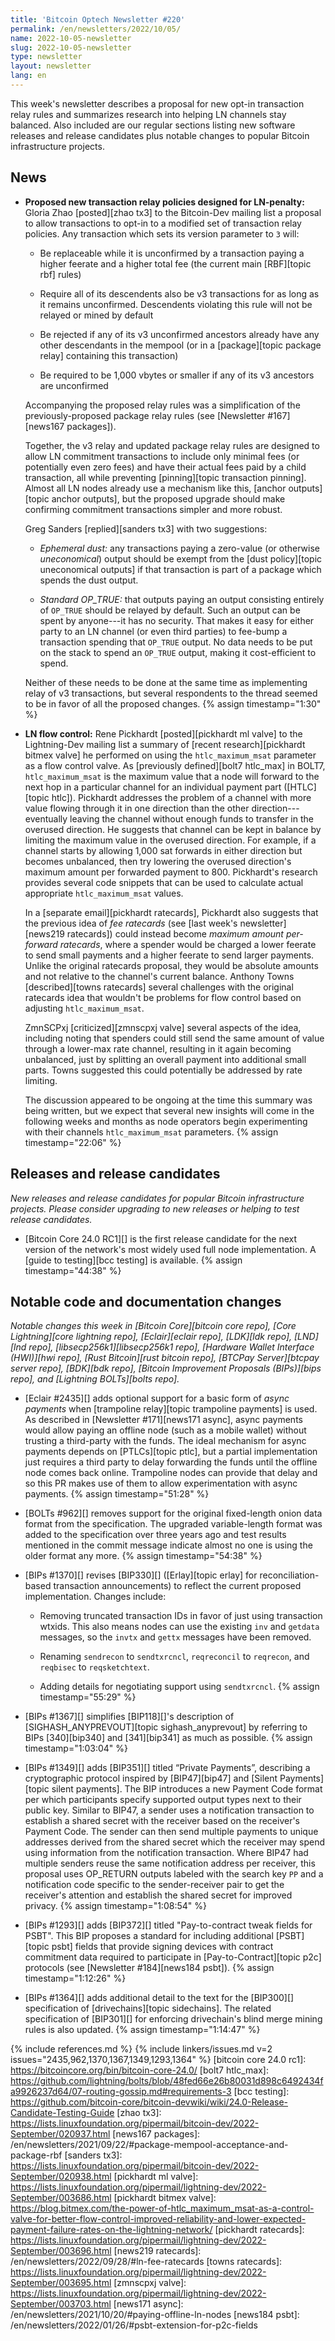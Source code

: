 ```yaml
---
title: 'Bitcoin Optech Newsletter #220'
permalink: /en/newsletters/2022/10/05/
name: 2022-10-05-newsletter
slug: 2022-10-05-newsletter
type: newsletter
layout: newsletter
lang: en
---
```

This week's newsletter describes a proposal for new opt-in transaction relay
rules and summarizes research into helping LN channels stay balanced.
Also included are our regular sections listing new software releases and
release candidates plus notable changes to popular Bitcoin infrastructure
projects.

## News

- **Proposed new transaction relay policies designed for LN-penalty:**
  Gloria Zhao [posted][zhao tx3] to the Bitcoin-Dev mailing list a proposal to
  allow transactions to opt-in to a modified set of transaction relay
  policies.  Any transaction which sets its version parameter to `3`
  will:

    - Be replaceable while it is unconfirmed by a transaction paying a
      higher feerate and a higher total fee (the current main
      [RBF][topic rbf] rules)

    - Require all of its descendents also be v3 transactions for as long
      as it remains unconfirmed.  Descendents violating this rule will
      not be relayed or mined by default

    - Be rejected if any of its v3 unconfirmed ancestors already have
      any other descendants in the mempool (or in a [package][topic
      package relay] containing this transaction)

    - Be required to be 1,000 vbytes or smaller if any of its v3
      ancestors are unconfirmed

    Accompanying the proposed relay rules was a simplification of the
    previously-proposed package relay rules (see [Newsletter
    #167][news167 packages]).

    Together, the v3 relay and updated package relay rules are designed
    to allow LN commitment transactions to include only minimal fees (or
    potentially even zero fees) and have their actual fees paid by a
    child transaction, all while preventing [pinning][topic transaction pinning].  Almost all LN
    nodes already use a mechanism like this, [anchor outputs][topic anchor outputs], but the
    proposed upgrade should make confirming commitment
    transactions simpler and more robust.

    Greg Sanders [replied][sanders tx3] with two suggestions:

    - *Ephemeral dust:* any transactions paying a zero-value (or
      otherwise *uneconomical*) output should be exempt from the
      [dust policy][topic uneconomical outputs] if that transaction is part of a package which
      spends the dust output.

    - *Standard OP_TRUE:* that outputs paying an output consisting
      entirely of `OP_TRUE` should be relayed by default.  Such an
      output can be spent by anyone---it has no security.  That makes it
      easy for either party to an LN channel (or even third parties) to
      fee-bump a transaction spending that `OP_TRUE` output.  No data
      needs to be put on the stack to spend an `OP_TRUE` output, making
      it cost-efficient to spend.

    Neither of these needs to be done at the same time as implementing
    relay of v3 transactions, but several respondents to the thread
    seemed to be in favor of all the proposed changes. {% assign timestamp="1:30" %}

- **LN flow control:** Rene Pickhardt [posted][pickhardt ml valve] to the Lightning-Dev
  mailing list a summary of [recent research][pickhardt bitmex valve] he performed on using
  the `htlc_maximum_msat` parameter as a flow control valve.  As
  [previously defined][bolt7 htlc_max] in BOLT7, `htlc_maximum_msat` is
  the maximum value that a node will forward to the next hop in a
  particular channel for an individual payment part ([HTLC][topic htlc]).
  Pickhardt addresses the problem of a channel with more value
  flowing through it in one direction than the other direction---eventually
  leaving the channel without enough funds to transfer in the overused
  direction.  He suggests that channel can be kept in balance by
  limiting the maximum value in the overused direction.  For example, if
  a channel starts by allowing 1,000 sat forwards in either direction
  but becomes unbalanced, then try lowering the overused direction's
  maximum amount per forwarded payment to 800.  Pickhardt's
  research provides several code snippets that can be used to calculate
  actual appropriate `htlc_maximum_msat` values.

    In a [separate email][pickhardt ratecards], Pickhardt also suggests that the previous
    idea of *fee ratecards* (see [last week's newsletter][news219 ratecards]) could
    instead become *maximum amount per-forward ratecards*, where a
    spender would be charged a lower feerate to send small payments and
    a higher feerate to send larger payments.  Unlike the original
    ratecards proposal, they would be absolute amounts and not relative
    to the channel's current balance.  Anthony Towns [described][towns ratecards]
    several challenges with the original ratecards idea that wouldn't be
    problems for flow control based on adjusting `htlc_maximum_msat`.

    ZmnSCPxj [criticized][zmnscpxj valve] several aspects of the idea, including
    noting that spenders could still send the same amount of value
    through a lower-max rate channel, resulting in it again becoming
    unbalanced, just by splitting an overall payment into additional
    small parts.  Towns suggested this could potentially be addressed by
    rate limiting.

    The discussion appeared to be ongoing at the time this summary was
    being written, but we expect that several new insights will come in
    the following weeks and months as node operators begin experimenting
    with their channels `htlc_maximum_msat` parameters. {% assign timestamp="22:06" %}

## Releases and release candidates

*New releases and release candidates for popular Bitcoin infrastructure
projects.  Please consider upgrading to new releases or helping to test
release candidates.*

- [Bitcoin Core 24.0 RC1][] is the first release candidate for the
  next version of the network's most widely used full node
  implementation.  A [guide to testing][bcc testing] is available. {% assign timestamp="44:38" %}

## Notable code and documentation changes

*Notable changes this week in [Bitcoin Core][bitcoin core repo], [Core
Lightning][core lightning repo], [Eclair][eclair repo], [LDK][ldk repo],
[LND][lnd repo], [libsecp256k1][libsecp256k1 repo], [Hardware Wallet
Interface (HWI)][hwi repo], [Rust Bitcoin][rust bitcoin repo], [BTCPay
Server][btcpay server repo], [BDK][bdk repo], [Bitcoin Improvement
Proposals (BIPs)][bips repo], and [Lightning BOLTs][bolts repo].*

- [Eclair #2435][] adds optional support for a basic form of *async
  payments* when [trampoline relay][topic trampoline payments] is used.  As described in
  [Newsletter #171][news171 async], async payments would allow paying an
  offline node (such as a mobile wallet) without trusting a third-party
  with the funds.  The ideal mechanism for async payments depends on
  [PTLCs][topic ptlc], but a partial implementation just requires a third party to
  delay forwarding the funds until the offline node comes back online.
  Trampoline nodes can provide that delay and so this PR makes use of
  them to allow experimentation with async payments. {% assign timestamp="51:28" %}

- [BOLTs #962][] removes support for the original fixed-length onion
  data format from the specification.  The upgraded variable-length
  format was added to the specification over three years ago and test
  results mentioned in the commit message indicate almost no one is
  using the older format any more. {% assign timestamp="54:38" %}

- [BIPs #1370][] revises [BIP330][] ([Erlay][topic erlay] for reconciliation-based
  transaction announcements) to reflect the current proposed
  implementation. Changes include:

  - Removing truncated transaction IDs in favor of just using
    transaction wtxids.  This also means nodes can use the existing
    `inv` and `getdata` messages, so the `invtx` and `gettx` messages
    have been removed.

  - Renaming `sendrecon` to `sendtxrcncl`,
  `reqreconcil` to `reqrecon`, and `reqbisec` to `reqsketchtext`.

  - Adding details for negotiating support using `sendtxrcncl`. {% assign timestamp="55:29" %}

- [BIPs #1367][] simplifies [BIP118][]'s description of
  [SIGHASH_ANYPREVOUT][topic sighash_anyprevout] by referring to BIPs [340][bip340] and
  [341][bip341] as much as possible. {% assign timestamp="1:03:04" %}

- [BIPs #1349][] adds [BIP351][] titled “Private Payments”,
  describing a cryptographic protocol inspired by
  [BIP47][bip47] and [Silent Payments][topic silent payments]. The BIP
  introduces a new Payment Code format per which participants specify
  supported output types next to their public key.  Similar to BIP47, a
  sender uses a notification transaction to establish a shared secret
  with the receiver based on the receiver's Payment Code. The sender can
  then send multiple payments to unique addresses derived from the
  shared secret which the receiver may spend using information from the
  notification transaction. Where BIP47 had multiple senders reuse the
  same notification address per receiver, this proposal uses OP_RETURN
  outputs labeled with the search key `PP` and a
  notification code specific to the sender-receiver pair to get the receiver's attention and establish the
  shared secret for improved privacy. {% assign timestamp="1:08:54" %}

- [BIPs #1293][] adds [BIP372][] titled "Pay-to-contract tweak fields for PSBT". This BIP
  proposes a standard for including additional [PSBT][topic psbt] fields
  that provide signing devices with contract commitment data required to participate in
  [Pay-to-Contract][topic p2c] protocols (see [Newsletter #184][news184 psbt]). {% assign timestamp="1:12:26" %}

- [BIPs #1364][] adds additional detail to the text for the
  [BIP300][] specification of [drivechains][topic sidechains].  The
  related specification of [BIP301][] for enforcing drivechain's blind
  merge mining rules is also updated. {% assign timestamp="1:14:47" %}

{% include references.md %}
{% include linkers/issues.md v=2 issues="2435,962,1370,1367,1349,1293,1364" %}
[bitcoin core 24.0 rc1]: https://bitcoincore.org/bin/bitcoin-core-24.0/
[bolt7 htlc_max]: https://github.com/lightning/bolts/blob/48fed66e26b80031d898c6492434fa9926237d64/07-routing-gossip.md#requirements-3
[bcc testing]: https://github.com/bitcoin-core/bitcoin-devwiki/wiki/24.0-Release-Candidate-Testing-Guide
[zhao tx3]: https://lists.linuxfoundation.org/pipermail/bitcoin-dev/2022-September/020937.html
[news167 packages]: /en/newsletters/2021/09/22/#package-mempool-acceptance-and-package-rbf
[sanders tx3]: https://lists.linuxfoundation.org/pipermail/bitcoin-dev/2022-September/020938.html
[pickhardt ml valve]: https://lists.linuxfoundation.org/pipermail/lightning-dev/2022-September/003686.html
[pickhardt bitmex valve]: https://blog.bitmex.com/the-power-of-htlc_maximum_msat-as-a-control-valve-for-better-flow-control-improved-reliability-and-lower-expected-payment-failure-rates-on-the-lightning-network/
[pickhardt ratecards]: https://lists.linuxfoundation.org/pipermail/lightning-dev/2022-September/003696.html
[news219 ratecards]: /en/newsletters/2022/09/28/#ln-fee-ratecards
[towns ratecards]: https://lists.linuxfoundation.org/pipermail/lightning-dev/2022-September/003695.html
[zmnscpxj valve]: https://lists.linuxfoundation.org/pipermail/lightning-dev/2022-September/003703.html
[news171 async]: /en/newsletters/2021/10/20/#paying-offline-ln-nodes
[news184 psbt]: /en/newsletters/2022/01/26/#psbt-extension-for-p2c-fields
